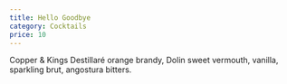 ```yaml
---
title: Hello Goodbye
category: Cocktails
price: 10
---
```


Copper & Kings Destillaré orange brandy, Dolin sweet vermouth, vanilla, sparkling brut, angostura bitters.
